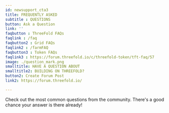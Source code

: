 ```yaml
---
id: newsupport_cta3
title: FREQUENTLY ASKED  
subtitle : QUESTIONS
button: Ask a Question
link: ''
faqbutton : ThreeFold FAQs
faqlink : /faq
faqbutton2 : Grid FAQs
faqlink2 : /farmFAQ
faqbutton3 : Token FAQs
faqlink3 : https://forum.threefold.io/c/threefold-token/tft-faq/57
image: ./question_mark.png
smalltitle: HAVE A QUESTION ABOUT
smalltitle2: BUILDING ON THREEFOLD?
button2: Create Forum Post
link2: https://forum.threefold.io/

---
```

Check out the most common questions from the community. There's a good chance your answer is there already!
